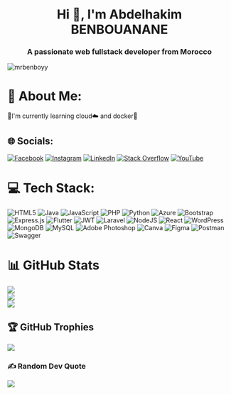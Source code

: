 <h1 align="center">Hi 👋, I'm Abdelhakim BENBOUANANE</h1>
<h3 align="center">A passionate web fullstack developer from Morocco</h3>

<p align="left"> <img src="https://komarev.com/ghpvc/?username=mrbenboyy&label=Profile%20views&color=0e75b6&style=flat" alt="mrbenboyy" /> </p>

# 💫 About Me:
📔​I'm currently learning cloud☁️​ and docker🐳​


## 🌐 Socials:
[![Facebook](https://img.shields.io/badge/Facebook-%231877F2.svg?logo=Facebook&logoColor=white)](https://facebook.com/people/Abdelhakim-Benbouanane/pfbid028zpWfG5pCoMJz73BpmnwwtT6FXXzLZ7xEgWYrAhN89GQ1BDgYym6ZFYMvVBVBAoml/?mibextid=ZbWKwL) [![Instagram](https://img.shields.io/badge/Instagram-%23E4405F.svg?logo=Instagram&logoColor=white)](https://instagram.com/7akim.benbou3nane) [![LinkedIn](https://img.shields.io/badge/LinkedIn-%230077B5.svg?logo=linkedin&logoColor=white)](https://linkedin.com/in/benbouanane-abdelhakim-8a41242a8) [![Stack Overflow](https://img.shields.io/badge/-Stackoverflow-FE7A16?logo=stack-overflow&logoColor=white)](https://stackoverflow.com/users/23922693/benbouanane-abdelhakim) [![YouTube](https://img.shields.io/badge/YouTube-%23FF0000.svg?logo=YouTube&logoColor=white)](https://youtube.com/@abdelhakimbenbouanane415?si=5yhWD6S-3nrg7RSS) 

# 💻 Tech Stack:
![HTML5](https://img.shields.io/badge/html5-%23E34F26.svg?style=for-the-badge&logo=html5&logoColor=white) ![Java](https://img.shields.io/badge/java-%23ED8B00.svg?style=for-the-badge&logo=openjdk&logoColor=white) ![JavaScript](https://img.shields.io/badge/javascript-%23323330.svg?style=for-the-badge&logo=javascript&logoColor=%23F7DF1E) ![PHP](https://img.shields.io/badge/php-%23777BB4.svg?style=for-the-badge&logo=php&logoColor=white) ![Python](https://img.shields.io/badge/python-3670A0?style=for-the-badge&logo=python&logoColor=ffdd54) ![Azure](https://img.shields.io/badge/azure-%230072C6.svg?style=for-the-badge&logo=microsoftazure&logoColor=white) ![Bootstrap](https://img.shields.io/badge/bootstrap-%238511FA.svg?style=for-the-badge&logo=bootstrap&logoColor=white) ![Express.js](https://img.shields.io/badge/express.js-%23404d59.svg?style=for-the-badge&logo=express&logoColor=%2361DAFB) ![Flutter](https://img.shields.io/badge/Flutter-%2302569B.svg?style=for-the-badge&logo=Flutter&logoColor=white) ![JWT](https://img.shields.io/badge/JWT-black?style=for-the-badge&logo=JSON%20web%20tokens) ![Laravel](https://img.shields.io/badge/laravel-%23FF2D20.svg?style=for-the-badge&logo=laravel&logoColor=white) ![NodeJS](https://img.shields.io/badge/node.js-6DA55F?style=for-the-badge&logo=node.js&logoColor=white) ![React](https://img.shields.io/badge/react-%2320232a.svg?style=for-the-badge&logo=react&logoColor=%2361DAFB) ![WordPress](https://img.shields.io/badge/WordPress-%23117AC9.svg?style=for-the-badge&logo=WordPress&logoColor=white) ![MongoDB](https://img.shields.io/badge/MongoDB-%234ea94b.svg?style=for-the-badge&logo=mongodb&logoColor=white) ![MySQL](https://img.shields.io/badge/mysql-%2300000f.svg?style=for-the-badge&logo=mysql&logoColor=white) ![Adobe Photoshop](https://img.shields.io/badge/adobe%20photoshop-%2331A8FF.svg?style=for-the-badge&logo=adobe%20photoshop&logoColor=white) ![Canva](https://img.shields.io/badge/Canva-%2300C4CC.svg?style=for-the-badge&logo=Canva&logoColor=white) ![Figma](https://img.shields.io/badge/figma-%23F24E1E.svg?style=for-the-badge&logo=figma&logoColor=white) ![Postman](https://img.shields.io/badge/Postman-FF6C37?style=for-the-badge&logo=postman&logoColor=white) ![Swagger](https://img.shields.io/badge/-Swagger-%23Clojure?style=for-the-badge&logo=swagger&logoColor=white)
# 📊 GitHub Stats
![](https://github-readme-stats.vercel.app/api?username=mrbenboyy&theme=dark&hide_border=false&include_all_commits=true&count_private=true)<br/>
![](https://github-readme-streak-stats.herokuapp.com/?user=mrbenboyy&theme=dark&hide_border=true_private=true)<br/>
![](https://github-readme-stats.vercel.app/api/top-langs/?username=mrbenboyy&theme=dark&hide_border=false&include_all_commits=true&count_private=true&layout=compact)

## 🏆 GitHub Trophies
![](https://github-profile-trophy.vercel.app/?username=mrbenboyy&theme=radical&no-frame=false&no-bg=false&margin-w=4)

### ✍️ Random Dev Quote
![](https://quotes-github-readme.vercel.app/api?type=vetical&theme=radical)
